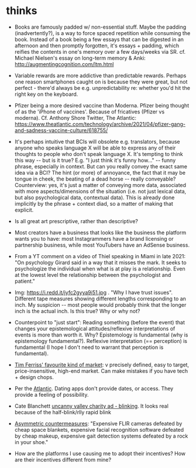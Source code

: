 # thinks

 * Books are famously padded w/ non-essential stuff. Maybe the padding (inadvertently?), is a way to force spaced repetition while consuming the book. Instead of a book being a few essays that can be digested in an afternoon and then promptly forgotten, it's essays + padding, which reifies the contents in one's memory over a few days/weeks via SR. cf. Michael Nielsen's essay on long-term memory & Anki: http://augmentingcognition.com/ltm.html

 * Variable rewards are more addictive than predictable rewards. Perhaps one reason smartphones caught on is because they were great, but not perfect - there'd always be e.g. unpredictability re: whether you'd hit the right key on the keyboard.

 * Pfizer being a more desired vaccine than Moderna. Pfizer being thought of as the 'iPhone of vaccines'. Because of fricatives (Pfizer vs moderna). Cf. Anthony Shore Twitter, The Atlantic: https://www.theatlantic.com/technology/archive/2021/04/pfizer-gang-and-sadness-vaccine-culture/618755/

 * It's perhaps intuitive that BCIs will obsolete e.g. translators, because anyone who speaks language X will be able to express any of their thoughts to people who don't speak language X. It's tempting to think this way -- but is it true? E.g. "I just think it's funny how..." -- funny phrase, especially in context. But can you really convey the exact same idea via a BCI? The hint (or more) of annoyance, the fact that it may be tongue in cheek, the beating of a dead horse -- really conveyable? Counterview: yes, it's just a matter of conveying more data, associated with more aspects/dimensions of the situation (i.e. not just lexical data, but also psychological data, contextual data). This is already done implicitly by the phrase + context diad, so a matter of making that explicit.

 * Is all great art prescriptive, rather than descriptive?

 * Most creators have a business that looks like the business the platform wants you to have: most Instagrammers have a brand licensing or partnership business, while most YouTubers have an AdSense business. 

 * From a YT comment on a video of Thiel speaking in Miami in late 2021: "On psychology Girard said in a way that it misses the mark.  It seeks to psychologize the individual when what is at play is a relationship.  Even at the lowest level the relationship between the psychologist and patient."

* Img: https://i.redd.it/jyfc2gyya9i51.jpg . "Why I have trust issues". Different tape measures showing different lengths corresponding to an inch. My suspicion -- most people would probably think that the longer inch is the actual inch. Is this true? Why or why not?

* Counterpoint to "just start": Reading something (before the event) that changes your epistemological attitudes/reflexive interpretations of events is more than worth it. Why? Epistemology is fundamental (why is epistemology fundamental?). Reflexive interpretation (== perception) is fundamental (I hope I don't need to warrant that perception is fundamental).
* [Tim Ferriss' favourite kind of market](https://www.youtube.com/watch?v=sPleJbpqbwc): v precisely defined, easy to target, price-insensitive, high-end market. Can make mistakes if you have tech + design chops.
* Per the [Atlantic](https://outline.com/cJs5Fe). Dating apps don't provide dates, or access. They provide a feeling of possibility.  
* Cate Blanchett [uncanny valley charity ad - blinking](https://imgur.com/MGP9p41). It looks real because of the half-blink/rlly rapid blink
* [Asymmetric countermeasures](https://www.quora.com/How-do-you-block-an-infrared-helicopter/answer/Franklin-Veaux?ch=10&oid=331203225&share=a3ad3d73&srid=TxcX&target_type=answer): "Expensive FLIR cameras defeated by cheap space blankets, expensive facial recognition software defeated by cheap makeup, expensive gait detection systems defeated by a rock in your shoe."
* How are the platforms I use causing me to adopt their incentives? How are their incentives different from mine?
